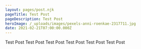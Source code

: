```yaml
---
layout: pages/post.njk
pageTitle: Test Post
pageDescription: Test Post
heroImage: /_uploads/images/pexels-anni-roenkae-2317711.jpg
date: 2021-02-21T07:00:00.000Z
---
```

Test Post Test Post Test Post Test Post Test Post Test Post